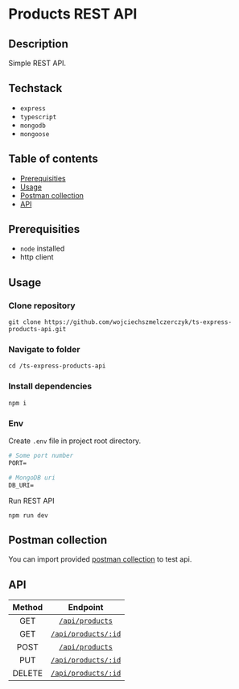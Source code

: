 # Products REST API

## Description

Simple REST API.

## Techstack

- `express`
- `typescript`
- `mongodb`
- `mongoose`

## Table of contents

- [Prerequisities](#prerequisities)
- [Usage](#usage)
- [Postman collection](#postman-collection)
- [API](#api)

## Prerequisities

- `node` installed
- http client

## Usage

### Clone repository

```
git clone https://github.com/wojciechszmelczerczyk/ts-express-products-api.git
```

### Navigate to folder

```
cd /ts-express-products-api
```

### Install dependencies

```
npm i
```

### Env

Create `.env` file in project root directory.

```dockerfile
# Some port number
PORT=

# MongoDB uri
DB_URI=
```

Run REST API

```
npm run dev
```

## Postman collection

You can import provided [postman collection](./ts-express-products-api.postman_collection.json) to test api.

## API

| Method |                 Endpoint                 |
| :----: | :--------------------------------------: |
|  GET   |     [`/api/products`](./docs/get.md)     |
|  GET   | [`/api/products/:id`](./docs/getById.md) |
|  POST  |    [`/api/products`](./docs/post.md)     |
|  PUT   |   [`/api/products/:id`](./docs/put.md)   |
| DELETE | [`/api/products/:id`](./docs/delete.md)  |
